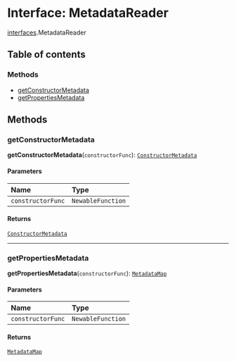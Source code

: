 # Interface: MetadataReader

[interfaces](/auto-docs/editor/modules/interfaces.md).MetadataReader

## Table of contents

### Methods

* [getConstructorMetadata](/auto-docs/editor/interfaces/interfaces.MetadataReader.md#getconstructormetadata)
* [getPropertiesMetadata](/auto-docs/editor/interfaces/interfaces.MetadataReader.md#getpropertiesmetadata)

## Methods

### getConstructorMetadata

**getConstructorMetadata**(`constructorFunc`): [`ConstructorMetadata`](/auto-docs/editor/interfaces/interfaces.ConstructorMetadata.md)

#### Parameters

| Name | Type |
| :------ | :------ |
| `constructorFunc` | `NewableFunction` |

#### Returns

[`ConstructorMetadata`](/auto-docs/editor/interfaces/interfaces.ConstructorMetadata.md)

***

### getPropertiesMetadata

**getPropertiesMetadata**(`constructorFunc`): [`MetadataMap`](/auto-docs/editor/interfaces/interfaces.MetadataMap.md)

#### Parameters

| Name | Type |
| :------ | :------ |
| `constructorFunc` | `NewableFunction` |

#### Returns

[`MetadataMap`](/auto-docs/editor/interfaces/interfaces.MetadataMap.md)
